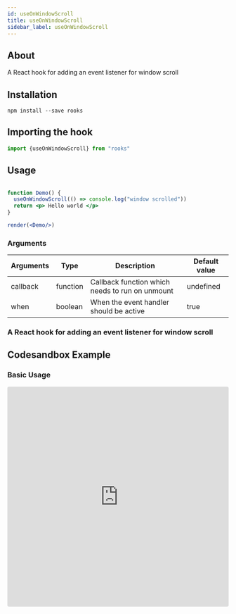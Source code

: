 ```yaml
---
id: useOnWindowScroll
title: useOnWindowScroll
sidebar_label: useOnWindowScroll
---
```


   

## About

A React hook for adding an event listener for window scroll
<br/>

## Installation

    npm install --save rooks

## Importing the hook

```javascript
import {useOnWindowScroll} from "rooks"
```

## Usage

```jsx

function Demo() {
  useOnWindowScroll(() => console.log("window scrolled"))
  return <p> Hello world </p>
}

render(<Demo/>)
```

### Arguments

| Arguments | Type     | Description                                     | Default value |
| --------- | -------- | ----------------------------------------------- | ------------- |
| callback  | function | Callback function which needs to run on unmount | undefined     |
| when      | boolean  | When the event handler should be active         | true          |

### A React hook for adding an event listener for window scroll

## Codesandbox Example

### Basic Usage 

<iframe src="https://codesandbox.io/embed/useonwindowscroll-58uiy?fontsize=14&hidenavigation=1&theme=dark"
style="width:100%; height:500px; border:0; border-radius: 4px; overflow:hidden;"
title="useOnWindowScroll"
allow="accelerometer; ambient-light-sensor; camera; encrypted-media; geolocation; gyroscope; hid; microphone; midi; payment; usb; vr; xr-spatial-tracking"
sandbox="allow-forms allow-modals allow-popups allow-presentation allow-same-origin allow-scripts"
/>

## Join Bhargav's discord server
You can click on the floating discord icon at the bottom right of the screen and talk to us in our server.

